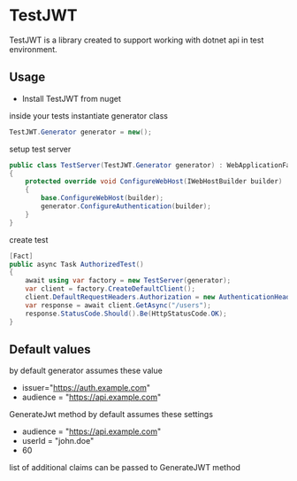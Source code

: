 # TestJWT

TestJWT is a library created to support working with dotnet api in test environment.

## Usage

* Install TestJWT from nuget

inside your tests instantiate generator class

```csharp
TestJWT.Generator generator = new();
```

setup test server 

```csharp
public class TestServer(TestJWT.Generator generator) : WebApplicationFactory<Program>
{
    protected override void ConfigureWebHost(IWebHostBuilder builder)
    {
        base.ConfigureWebHost(builder);
        generator.ConfigureAuthentication(builder);
    }
}
```

create test

```csharp
[Fact]
public async Task AuthorizedTest()
{
    await using var factory = new TestServer(generator);
    var client = factory.CreateDefaultClient();
    client.DefaultRequestHeaders.Authorization = new AuthenticationHeaderValue("Bearer", generator.GenerateJwt());
    var response = await client.GetAsync("/users");
    response.StatusCode.Should().Be(HttpStatusCode.OK);
}
```

## Default values

by default generator assumes these value
* issuer="https://auth.example.com"
* audience = "https://api.example.com"

GenerateJwt method by default assumes these settings

* audience = "https://api.example.com"
* userId = "john.doe"
* 60

list of additional claims can be passed to GenerateJWT method
